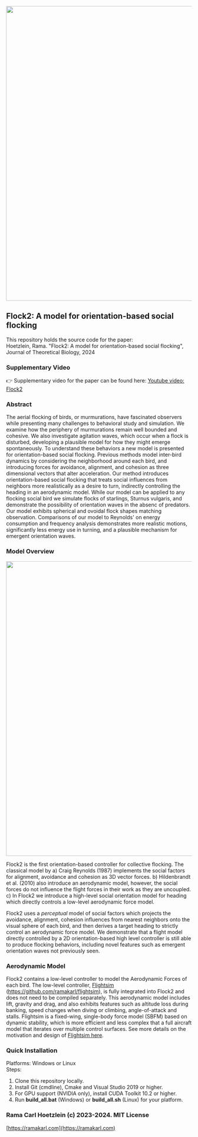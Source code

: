 <img src="https://github.com/ramakarl/Flock2/blob/main/docs/fig_flock2.jpg" width="800" />

## Flock2: A model for orientation-based social flocking

This repository holds the source code for the paper:<br>
Hoetzlein, Rama. "Flock2: A model for orientation-based social flocking", Journal of Theoretical Biology, 2024<br>

### Supplementary Video
👉 Supplementary video for the paper can be found here:
[Youtube video: Flock2](https://www.youtube.com/watch?v=GGF28-t4wAY)

### Abstract
The aerial flocking of birds, or murmurations, have fascinated observers while presenting many challenges to behavioral study and simulation. We examine how the periphery of murmurations remain well bounded and cohesive. We also investigate agitation waves, which occur when a flock is disturbed, developing a plausible model for how they might emerge spontaneously. To understand these behaviors a new model is presented for orientation-based social flocking. Previous methods model inter-bird dynamics by considering
the neighborhood around each bird, and introducing forces for avoidance, alignment, and cohesion as three dimensional vectors that alter acceleration. Our method introduces orientation-based social flocking that treats social influences from neighbors more realistically as a desire to turn, indirectly controlling the heading in an aerodynamic model. While our model can be applied to any flocking social bird we simulate flocks of starlings, Sturnus vulgaris, and demonstrate the possibility of orientation waves in the absenc of predators. Our model exhibits spherical and ovoidal flock shapes matching observation. Comparisons of our model to Reynolds' on energy consumption and frequency analysis demonstrates more realistic motions, significantly less energy use in turning, and a plausible mechanism for emergent orientation waves.

### Model Overview
<img src="https://github.com/ramakarl/Flock2/blob/main/docs/fig_models.png" width="800" />

Flock2 is the first orientation-based controller for collective flocking. The classical model by a) Craig Reynolds (1987) implements the social factors for alignment, avoidance and cohesion as 3D vector forces. b) Hildenbrandt et al. (2010) also introduce an aerodynamic model, however, the social forces do not influence the flight forces in their work as they are uncoupled. c) In Flock2 we introduce a high-level social orientation model for heading which directly controls a low-level aerodynamic force model.

Flock2 uses a *perceptual* model of social factors which projects the avoidance, alignment, cohesion influences from nearest neighbors onto the visual sphere of each bird, and then derives a target heading to strictly control an aerodynamic force model. We demonstrate that a flight model directly controlled by a 2D orientation-based high level controller is still able to produce flocking behaviors, including novel features such as emergent orientation waves not previously seen.  

### Aerodynamic Model
Flock2 contains a low-level controller to model the Aerodynamic Forces of each bird. The low-level controller, [Flightsim](https://github.com/ramakarl/flightsim) (https://github.com/ramakarl/flightsim), is fully integrated into Flock2 and does not need to be compiled separately. This aerodynamic model includes lift, gravity and drag, and also exhibits features such as altitude loss during banking, speed changes when diving or climbing, angle-of-attack and stalls. Flightsim is a fixed-wing, single-body force model (SBFM) based on dynamic stability, which is more efficient and less complex that a full aircraft model that iterates over multiple control surfaces. See more details on the motivation and design of [Flightsim here](https://github.com/ramakarl/flightsim). 

### Quick Installation
Platforms: Windows or Linux<br>
Steps:<br>
1. Clone this repository locally.<br>
2. Install Git (cmdline), Cmake and Visual Studio 2019 or higher.
3. For GPU support (NVIDIA only), install CUDA Toolkit 10.2 or higher.<br>
4. Run **build_all.bat** (Windows) or **build_all.sh** (Linux) for your platform.<br>

### Rama Carl Hoetzlein (c) 2023-2024. MIT License
[https://ramakarl.com](https://ramakarl.com)


